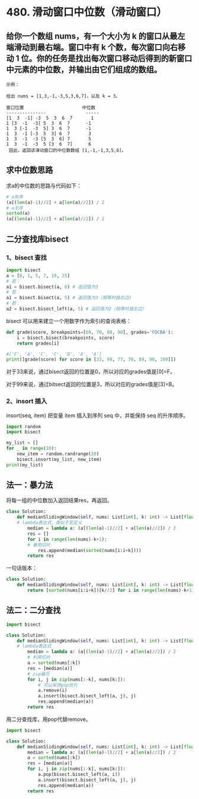 # 480. 滑动窗口中位数（滑动窗口）
## 给你一个数组 nums，有一个大小为 k 的窗口从最左端滑动到最右端。窗口中有 k 个数，每次窗口向右移动 1 位。你的任务是找出每次窗口移动后得到的新窗口中元素的中位数，并输出由它们组成的数组。

    示例：

    给出 nums = [1,3,-1,-3,5,3,6,7]，以及 k = 3。

    窗口位置                      中位数
    ---------------               -----
    [1  3  -1] -3  5  3  6  7       1
    1 [3  -1  -3] 5  3  6  7      -1
    1  3 [-1  -3  5] 3  6  7      -1
    1  3  -1 [-3  5  3] 6  7       3
    1  3  -1  -3 [5  3  6] 7       5
    1  3  -1  -3  5 [3  6  7]      6
     因此，返回该滑动窗口的中位数数组 [1,-1,-1,3,5,6]。





## 求中位数思路
求a的中位数的思路与代码如下：
```python
# a有序
(a[(len(a)-1)//2] + a[len(a)//2]) / 2
# a无序
sorted(a)
(a[(len(a)-1)//2] + a[len(a)//2]) / 2
```
## 二分查找库bisect
### 1、bisect 查找
```python
import bisect
a = [0, 1, 5, 7, 19, 25]
# 若：
a1 = bisect.bisect(a, 6) # 返回值为3
# 若：
a1 = bisect.bisect(a, 5) # 返回值为3（相等时插右边）
# 若：
a2 = bisect.bisect_left(a, 5) # 返回值为2（相等时插左边）
```
bisect 可以用来建立一个用数字作为索引的查询表格：
```python
def grade(score, breakpoints=[60, 70, 80, 90], grades='FDCBA'):
    i = bisect.bisect(breakpoints, score)
    return grades[i]

#['F', 'A', 'C', 'C', 'B', 'A', 'A']
print([grade(score) for score in [33, 99, 77, 70, 89, 90, 100]])
```
对于33来说，通过bisect返回的位置是0，所以对应的grades值是[0]=F。

对于99来说，通过bitsect返回的位置是3，所以对应的grades值是[3]=B。

### 2、insort 插入
insort(seq, item) 把变量 item 插入到序列 seq 中，并能保持 seq 的升序顺序。
```python
import random
import bisect

my_list = []
for _ in range(10):
    new_item = random.randrange(20)
    bisect.insort(my_list, new_item)
print(my_list)
```


## 法一：暴力法
将每一组的中位数加入返回结果res，再返回。
```python
class Solution:
    def medianSlidingWindow(self, nums: List[int], k: int) -> List[float]:
    # lambda表达式，类似于宏定义
        median = lambda a: (a[(len(a)-1)//2] + a[len(a)//2]) / 2
        res = []
        for i in range(len(nums)-k+1):
        # 善用切片
            res.append(median(sorted(nums[i:i+k])))
        return res
```
一句话版本：
```python
class Solution:
    def medianSlidingWindow(self, nums: List[int], k: int) -> List[float]:
        return [sorted(nums[i:i+k])[k//2] for i in range(len(nums)-k+1)] if k%2 else [(sorted(nums[i:i+k])[k//2]+sorted(nums[i:i+k])[(k-1)//2])/2 for i in range(len(nums)-k+1)]
```

## 法二：二分查找
```python
import bisect

class Solution:
    def medianSlidingWindow(self, nums: List[int], k: int) -> List[float]:
    # lambda表达式
        median = lambda a: (a[(len(a)-1)//2] + a[len(a)//2]) / 2
        # 利用切片
        a = sorted(nums[:k])
        res = [median(a)]
        # zip遍历
        for i, j in zip(nums[:-k], nums[k:]):
            # 可以采用pop优化
            a.remove(i)
            a.insert(bisect.bisect_left(a, j), j)
            res.append(median(a))
        return res

```
用二分查找库，用pop代替remove。
```python
import bisect

class Solution:
    def medianSlidingWindow(self, nums: List[int], k: int) -> List[float]:
        median = lambda a: (a[(len(a)-1)//2] + a[len(a)//2]) / 2
        a = sorted(nums[:k])
        res = [median(a)]
        for i, j in zip(nums[:-k], nums[k:]):
            a.pop(bisect.bisect_left(a, i))
            a.insert(bisect.bisect_left(a, j), j)
            res.append(median(a))
        return res
```